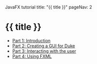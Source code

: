 <variable name="title">JavaFX tutorial</variable>
<frontmatter>
  title: "{{ title }}"
  pageNav: 2
</frontmatter>

# {{ title }}

* [Part 1: Introduction](javaFxPart1.html)
* [Part 2: Creating a GUI for Duke](javaFxPart2.html)
* [Part 3: Interacting with the user](javaFxPart3.html)
* [Part 4: Using FXML](javaFxPart4.html)
